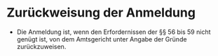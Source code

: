 # Zurückweisung der Anmeldung

- Die Anmeldung ist, wenn den Erfordernissen der §§ 56 bis 59 nicht genügt ist, von dem Amtsgericht unter Angabe der Gründe zurückzuweisen.

